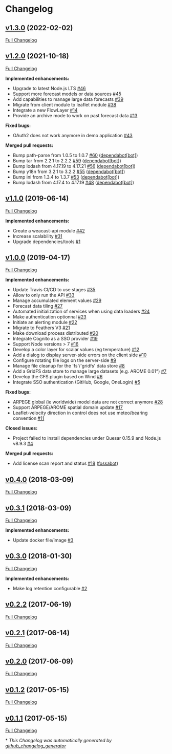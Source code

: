 # Changelog

## [v1.3.0](https://github.com/weacast/weacast/tree/v1.3.0) (2022-02-02)

[Full Changelog](https://github.com/weacast/weacast/compare/v1.2.0...v1.3.0)

## [v1.2.0](https://github.com/weacast/weacast/tree/v1.2.0) (2021-10-18)

[Full Changelog](https://github.com/weacast/weacast/compare/v1.1.0...v1.2.0)

**Implemented enhancements:**

- Upgrade to latest Node.js LTS [\#46](https://github.com/weacast/weacast/issues/46)
- Support more forecast models or data sources [\#45](https://github.com/weacast/weacast/issues/45)
- Add capabilities to manage large data forecasts [\#39](https://github.com/weacast/weacast/issues/39)
- Migrate from client module to leaflet module [\#38](https://github.com/weacast/weacast/issues/38)
- Integrate a new FlowLayer [\#14](https://github.com/weacast/weacast/issues/14)
- Provide an archive mode to work on past forecast data [\#13](https://github.com/weacast/weacast/issues/13)

**Fixed bugs:**

- OAuth2 does not work anymore in demo application [\#43](https://github.com/weacast/weacast/issues/43)

**Merged pull requests:**

- Bump path-parse from 1.0.5 to 1.0.7 [\#60](https://github.com/weacast/weacast/pull/60) ([dependabot[bot]](https://github.com/apps/dependabot))
- Bump tar from 2.2.1 to 2.2.2 [\#59](https://github.com/weacast/weacast/pull/59) ([dependabot[bot]](https://github.com/apps/dependabot))
- Bump lodash from 4.17.19 to 4.17.21 [\#56](https://github.com/weacast/weacast/pull/56) ([dependabot[bot]](https://github.com/apps/dependabot))
- Bump y18n from 3.2.1 to 3.2.2 [\#55](https://github.com/weacast/weacast/pull/55) ([dependabot[bot]](https://github.com/apps/dependabot))
- Bump ini from 1.3.4 to 1.3.7 [\#53](https://github.com/weacast/weacast/pull/53) ([dependabot[bot]](https://github.com/apps/dependabot))
- Bump lodash from 4.17.4 to 4.17.19 [\#48](https://github.com/weacast/weacast/pull/48) ([dependabot[bot]](https://github.com/apps/dependabot))

## [v1.1.0](https://github.com/weacast/weacast/tree/v1.1.0) (2019-06-14)

[Full Changelog](https://github.com/weacast/weacast/compare/v1.0.0...v1.1.0)

**Implemented enhancements:**

- Create a weacast-api module [\#42](https://github.com/weacast/weacast/issues/42)
- Increase scalability [\#31](https://github.com/weacast/weacast/issues/31)
- Upgrade dependencies/tools [\#1](https://github.com/weacast/weacast/issues/1)

## [v1.0.0](https://github.com/weacast/weacast/tree/v1.0.0) (2019-04-17)

[Full Changelog](https://github.com/weacast/weacast/compare/v0.4.0...v1.0.0)

**Implemented enhancements:**

- Update Travis CI/CD to use stages [\#35](https://github.com/weacast/weacast/issues/35)
- Allow to only run the API [\#33](https://github.com/weacast/weacast/issues/33)
- Manage accumulated element values [\#29](https://github.com/weacast/weacast/issues/29)
- Forecast data tiling [\#27](https://github.com/weacast/weacast/issues/27)
- Automated initialization of services when using data loaders [\#24](https://github.com/weacast/weacast/issues/24)
- Make authentication optionnal [\#23](https://github.com/weacast/weacast/issues/23)
- Initiate an alerting module [\#22](https://github.com/weacast/weacast/issues/22)
- Migrate to Feathers V3 [\#21](https://github.com/weacast/weacast/issues/21)
- Make download process distributed [\#20](https://github.com/weacast/weacast/issues/20)
- Integrate Cognito as a SSO provider [\#19](https://github.com/weacast/weacast/issues/19)
- Support Node versions \> 7 [\#16](https://github.com/weacast/weacast/issues/16)
- Develop a color layer for scalar values \(eg temperature\) [\#12](https://github.com/weacast/weacast/issues/12)
- Add a dialog to display server-side errors on the client side [\#10](https://github.com/weacast/weacast/issues/10)
- Configure rotating file logs on the server-side [\#9](https://github.com/weacast/weacast/issues/9)
- Manage file cleanup for the 'fs'/'gridfs' data store [\#8](https://github.com/weacast/weacast/issues/8)
- Add a GridFS data store to manage large datasets \(e.g. AROME 0.01°\) [\#7](https://github.com/weacast/weacast/issues/7)
- Develop the GFS plugin based on Wind [\#6](https://github.com/weacast/weacast/issues/6)
- Integrate SSO authentication \(GitHub, Google, OneLogin\) [\#5](https://github.com/weacast/weacast/issues/5)

**Fixed bugs:**

- ARPEGE global \(ie worldwide\) model data are not correct anymore [\#28](https://github.com/weacast/weacast/issues/28)
- Support ARPEGE/AROME spatial domain update [\#17](https://github.com/weacast/weacast/issues/17)
- Leaflet-velocity direction in control does not use meteo/bearing convention [\#11](https://github.com/weacast/weacast/issues/11)

**Closed issues:**

- Project failed to install dependencies under Quesar 0.15.9 and Node.js v8.9.3 [\#4](https://github.com/weacast/weacast/issues/4)

**Merged pull requests:**

- Add license scan report and status [\#18](https://github.com/weacast/weacast/pull/18) ([fossabot](https://github.com/fossabot))

## [v0.4.0](https://github.com/weacast/weacast/tree/v0.4.0) (2018-03-09)

[Full Changelog](https://github.com/weacast/weacast/compare/v0.3.1...v0.4.0)

## [v0.3.1](https://github.com/weacast/weacast/tree/v0.3.1) (2018-03-09)

[Full Changelog](https://github.com/weacast/weacast/compare/v0.3.0...v0.3.1)

**Implemented enhancements:**

- Update docker file/image [\#3](https://github.com/weacast/weacast/issues/3)

## [v0.3.0](https://github.com/weacast/weacast/tree/v0.3.0) (2018-01-30)

[Full Changelog](https://github.com/weacast/weacast/compare/v0.2.2...v0.3.0)

**Implemented enhancements:**

- Make log retention configurable [\#2](https://github.com/weacast/weacast/issues/2)

## [v0.2.2](https://github.com/weacast/weacast/tree/v0.2.2) (2017-06-19)

[Full Changelog](https://github.com/weacast/weacast/compare/v0.2.1...v0.2.2)

## [v0.2.1](https://github.com/weacast/weacast/tree/v0.2.1) (2017-06-14)

[Full Changelog](https://github.com/weacast/weacast/compare/v0.2.0...v0.2.1)

## [v0.2.0](https://github.com/weacast/weacast/tree/v0.2.0) (2017-06-09)

[Full Changelog](https://github.com/weacast/weacast/compare/v0.1.2...v0.2.0)

## [v0.1.2](https://github.com/weacast/weacast/tree/v0.1.2) (2017-05-15)

[Full Changelog](https://github.com/weacast/weacast/compare/v0.1.1...v0.1.2)

## [v0.1.1](https://github.com/weacast/weacast/tree/v0.1.1) (2017-05-15)

[Full Changelog](https://github.com/weacast/weacast/compare/42b61c462c8a5fa6cff51eead8921a61d6fc73e3...v0.1.1)



\* *This Changelog was automatically generated by [github_changelog_generator](https://github.com/github-changelog-generator/github-changelog-generator)*
